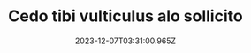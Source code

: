 ---
title: "Cedo tibi vulticulus alo sollicito"
date: 2023-12-07T03:31:00.965Z
permalink: "/cedo-tibi-vulticulus-alo-sollicito/"
---